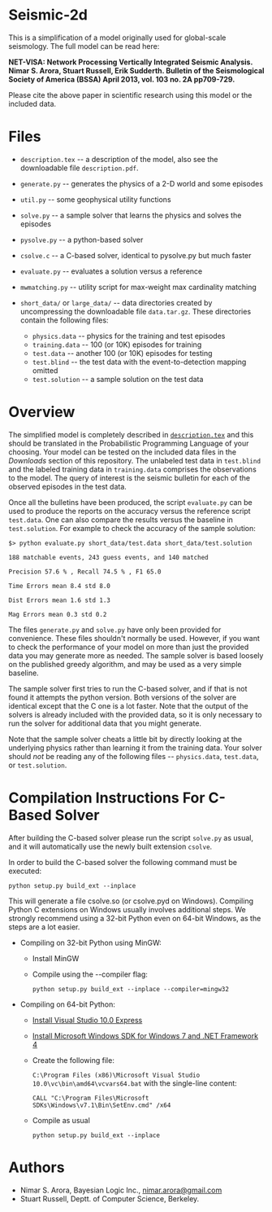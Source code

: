 Seismic-2d
==========

This is a simplification of a model originally used for global-scale seismology. The full model can be read here:

**NET-VISA: Network Processing Vertically Integrated Seismic Analysis. Nimar S. Arora, Stuart Russell, Erik Sudderth. Bulletin of the Seismological Society of America (BSSA) April 2013, vol. 103 no. 2A pp709-729.**

Please cite the above paper in scientific research using this model or the included data.

Files
=====

* ``description.tex`` -- a description of the model, also see the downloadable file ``description.pdf``.
* ``generate.py`` -- generates the physics of a 2-D world and some episodes
* ``util.py`` -- some geophysical utility functions
* ``solve.py`` -- a sample solver that learns the physics and solves the episodes
* ``pysolve.py`` -- a python-based solver
* ``csolve.c`` -- a C-based solver, identical to pysolve.py but much faster
* ``evaluate.py`` -- evaluates a solution versus a reference
* ``mwmatching.py`` -- utility script for max-weight max cardinality matching
* ``short_data/`` or ``large_data/`` -- data directories created by uncompressing the downloadable file ``data.tar.gz``. These directories contain the following files:

  * ``physics.data`` -- physics for the training and test episodes
  * ``training.data`` -- 100 (or 10K) episodes for training
  * ``test.data`` -- another 100 (or 10K) episodes for testing
  * ``test.blind`` -- the test data with the event-to-detection mapping omitted
  * ``test.solution`` -- a sample solution on the test data
 

Overview
========

The simplified model is completely described in [``description.tex``](https://bitbucket.org/nimar/seismic-2d/downloads/description.pdf) and this should be translated in the Probabilistic Programming Language of your choosing. Your model can be tested on the included data files in the *Downloads* section of this repository. The unlabeled test data in ``test.blind`` and the labeled training data in ``training.data`` comprises the observations to the model. The query of interest is the seismic bulletin for each of the observed episodes in the test data.

Once all the bulletins have been produced, the script ``evaluate.py`` can be used to produce the reports on the accuracy versus the reference script ``test.data``. One can also compare the results versus the baseline in ``test.solution``. For example to check the accuracy of the sample solution:

    $> python evaluate.py short_data/test.data short_data/test.solution 

    188 matchable events, 243 guess events, and 140 matched

    Precision 57.6 % , Recall 74.5 % , F1 65.0

    Time Errors mean 8.4 std 8.0

    Dist Errors mean 1.6 std 1.3

    Mag Errors mean 0.3 std 0.2

The files ``generate.py`` and ``solve.py`` have only been provided for convenience. These files shouldn't normally be used. However, if you want to check the performance of your model on more than just the provided data you may generate more as needed. The sample solver is based loosely on the published greedy algorithm, and may be used as a very simple baseline.

The sample solver first tries to run the C-based solver, and if that is not found it attempts the python version. Both versions of the solver are identical except that the C one is a lot faster. Note that the output of the solvers is already included with the provided data, so it is only necessary to run the solver for additional data that you might generate.

Note that the sample solver cheats a little bit by directly looking at the underlying physics rather than learning it from the training data. Your solver should *not* be reading any of the following files -- ``physics.data``, ``test.data``, or ``test.solution``.

Compilation Instructions For C-Based Solver
===========================================
After building the C-based solver please run the script ``solve.py`` as usual, and it will automatically use the newly built extension ``csolve``.

In order to build the C-based solver the following command must be executed:

``python setup.py build_ext --inplace``

This will generate a file csolve.so (or csolve.pyd on Windows). Compiling Python C extensions on Windows usually involves additional steps. We strongly recommend using a 32-bit Python even on 64-bit Windows, as the steps are a lot easier.

* Compiling on 32-bit Python using MinGW:

  * Install MinGW
  * Compile using the --compiler flag:

    ``python setup.py build_ext --inplace --compiler=mingw32``

* Compiling on 64-bit Python:

  * [Install Visual Studio 10.0 Express](http://www.microsoft.com/visualstudio/eng/downloads#d-2010-express)
  * [Install Microsoft Windows SDK for Windows 7 and .NET Framework 4](http://www.microsoft.com/en-us/download/details.aspx?id=8279)
  * Create the following file:  

    ``C:\Program Files (x86)\Microsoft Visual Studio 10.0\vc\bin\amd64\vcvars64.bat``
    with the single-line content:   

    ``CALL "C:\Program Files\Microsoft SDKs\Windows\v7.1\Bin\SetEnv.cmd" /x64``
  * Compile as usual

    ``python setup.py build_ext --inplace``

Authors
=======
* Nimar S. Arora, Bayesian Logic Inc., nimar.arora@gmail.com
* Stuart Russell, Deptt. of Computer Science, Berkeley.
